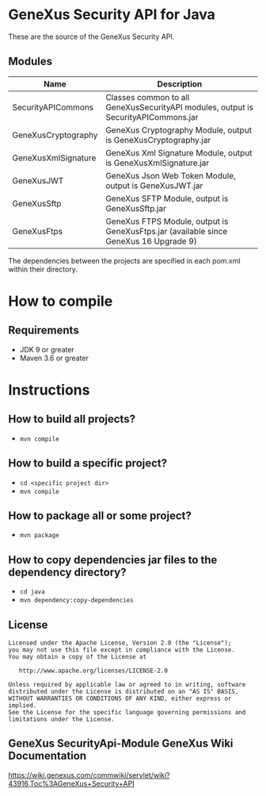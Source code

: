 
# GeneXus Security API for Java

These are the source of the GeneXus Security API.

## Modules

| Name  | Description
|---|---
| SecurityAPICommons | Classes common to all GeneXusSecurityAPI modules, output is SecurityAPICommons.jar
| GeneXusCryptography | GeneXus Cryptography Module, output is GeneXusCryptography.jar
| GeneXusXmlSignature | GeneXus Xml Signature Module, output is GeneXusXmlSignature.jar
| GeneXusJWT | GeneXus Json Web Token Module, output is GeneXusJWT.jar
| GeneXusSftp | GeneXus SFTP Module, output is GeneXusSftp.jar
| GeneXusFtps | GeneXus FTPS Module, output is GeneXusFtps.jar (available since GeneXus 16 Upgrade 9)

The dependencies between the projects are specified in each pom.xml within their directory.

# How to compile

## Requirements
- JDK 9 or greater
- Maven 3.6 or greater

# Instructions

## How to build all projects?
- ```mvn compile```

## How to build a specific project?
- ```cd <specific project dir>```
- ```mvn compile```

## How to package all or some project?
- ```mvn package```

## How to copy dependencies jar files to the dependency directory?
- ```cd java```
- ```mvn dependency:copy-dependencies```

  
## License

    Licensed under the Apache License, Version 2.0 (the "License");
    you may not use this file except in compliance with the License.
    You may obtain a copy of the License at

       http://www.apache.org/licenses/LICENSE-2.0

    Unless required by applicable law or agreed to in writing, software
    distributed under the License is distributed on an "AS IS" BASIS,
    WITHOUT WARRANTIES OR CONDITIONS OF ANY KIND, either express or implied.
    See the License for the specific language governing permissions and
    limitations under the License.

## GeneXus SecurityApi-Module GeneXus Wiki Documentation

https://wiki.genexus.com/commwiki/servlet/wiki?43916,Toc%3AGeneXus+Security+API

